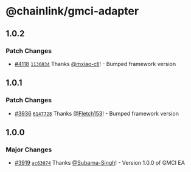 # @chainlink/gmci-adapter

## 1.0.2

### Patch Changes

- [#4118](https://github.com/smartcontractkit/external-adapters-js/pull/4118) [`1136034`](https://github.com/smartcontractkit/external-adapters-js/commit/113603435a15a9f760ba1d16c4d70822dc358b75) Thanks [@mxiao-cll](https://github.com/mxiao-cll)! - Bumped framework version

## 1.0.1

### Patch Changes

- [#3936](https://github.com/smartcontractkit/external-adapters-js/pull/3936) [`6147728`](https://github.com/smartcontractkit/external-adapters-js/commit/6147728aa69ec39fc180a11a34757d1c730ad6af) Thanks [@Fletch153](https://github.com/Fletch153)! - Bumped framework version

## 1.0.0

### Major Changes

- [#3919](https://github.com/smartcontractkit/external-adapters-js/pull/3919) [`ac63074`](https://github.com/smartcontractkit/external-adapters-js/commit/ac630746fb3df3d665448e44b76cce0ee39f2f54) Thanks [@Subarna-Singh](https://github.com/Subarna-Singh)! - Version 1.0.0 of GMCI EA
